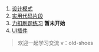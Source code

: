 1. [设计模式]("./设计模式")
2. [实用代码片段]("./codeSnippet")
3. [力扣刷题练习]("./leetcode")  **暂未开始**
4. [UI插件]("./UIlibrary")





> 欢迎一起学习交流 v：old-shoes
